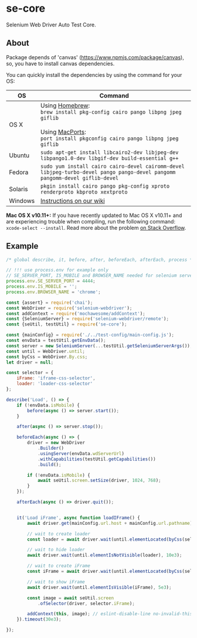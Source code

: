 # se-core
Selenium Web Driver Auto Test Core.

## About
Package depends of 'canvas' (https://www.npmjs.com/package/canvas), so, you have to install canvas dependencies.

You can quickly install the dependencies by using the command for your OS:

OS | Command
----- | -----
OS X | Using [Homebrew](https://brew.sh/):<br/>`brew install pkg-config cairo pango libpng jpeg giflib`<br/><br/>Using [MacPorts](https://www.macports.org/):<br/>`port install pkgconfig cairo pango libpng jpeg giflib`
Ubuntu | `sudo apt-get install libcairo2-dev libjpeg-dev libpango1.0-dev libgif-dev build-essential g++`
Fedora | `sudo yum install cairo cairo-devel cairomm-devel libjpeg-turbo-devel pango pango-devel pangomm pangomm-devel giflib-devel`
Solaris | `pkgin install cairo pango pkg-config xproto renderproto kbproto xextproto`
Windows | [Instructions on our wiki](https://github.com/Automattic/node-canvas/wiki/Installation---Windows)

**Mac OS X v10.11+:** If you have recently updated to Mac OS X v10.11+ and are experiencing trouble when compiling, run the following command: `xcode-select --install`. Read more about the problem [on Stack Overflow](http://stackoverflow.com/a/32929012/148072).

## Example
```javascript
/* global describe, it, before, after, beforeEach, afterEach, process */

// !!! use process.env for example only
// SE_SERVER_PORT, IS_MOBILE and BROWSER_NAME needed for selenium server
process.env.SE_SERVER_PORT = 4444;
process.env.IS_MOBILE = '';
process.env.BROWSER_NAME = 'chrome';

const {assert} = require('chai');
const WebDriver = require('selenium-webdriver');
const addContext = require('mochawesome/addContext');
const {SeleniumServer} = require('selenium-webdriver/remote');
const {seUtil, testUtil} = require('se-core');

const {mainConfig} = require('./../test-config/main-config.js');
const envData = testUtil.getEnvData();
const server = new SeleniumServer(...testUtil.getSeleniumServerArgs());
const until = WebDriver.until;
const byCss = WebDriver.By.css;
let driver = null;

const selector = {
    iFrame: 'iframe-css-selector',
    loader: 'loader-css-selector'
};

describe('Load', () => {
    if (!envData.isMobile) {
        before(async () => server.start());
    }

    after(async () => server.stop());

    beforeEach(async () => {
        driver = new WebDriver
            .Builder()
            .usingServer(envData.wdServerUrl)
            .withCapabilities(testUtil.getCapabilities())
            .build();

        if (!envData.isMobile) {
            await seUtil.screen.setSize(driver, 1024, 768);
        }
    });

    afterEach(async () => driver.quit());


    it('Load iFrame', async function loadIFrame() {
        await driver.get(mainConfig.url.host + mainConfig.url.pathname);

        // wait to create loader
        const loader = await driver.wait(until.elementLocated(byCss(selector.loader)), 5e3);

        // wait to hide loader
        await driver.wait(until.elementIsNotVisible(loader), 10e3);

        // wait to create iFrame
        const iFrame = await driver.wait(until.elementLocated(byCss(selector.iFrame)), 5e3);

        // wait to show iFrame
        await driver.wait(until.elementIsVisible(iFrame), 5e3);

        const image = await seUtil.screen
            .ofSelector(driver, selector.iFrame);

        addContext(this, image); // eslint-disable-line no-invalid-this
    }).timeout(30e3);

});
```
